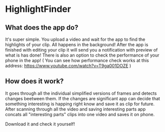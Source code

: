 # HighlightFinder

## What does the app do?
It's super simple. You upload a video and wait for the app to find the highlights of your clip. All happens in the background! After the app
is finished with editing your clip it will send you a notification with preview of what is has done! 
There is also an option to check the performance of your phone in the app! ( You can see how performance check works at this address: https://www.youtube.com/watch?v=T9ga001DOZE )

## How does it work?
It goes through all the individual simplified versions of frames and detects changes beetween them. 
If the changes are significant app can decide that something interesting is happing right know and save it as clip for future.
After scanning through all the video and saving interesting parts app concats all "interesting parts" clips into one video and saves it on 
phone.  

Download it and check it yourself!

